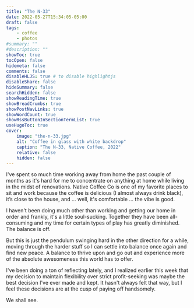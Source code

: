 ```yaml
---
title: "The N-33"
date: 2022-05-27T15:34:05-05:00
draft: false
tags:
    - coffee
    - photos
#summary: ""
#description: ""
showToc: true
tocOpen: false
hidemeta: false
comments: false
disableHLJS: true # to disable highlightjs
disableShare: false
hideSummary: false
searchHidden: false
showReadingTime: true
showBreadCrumbs: true
showPostNavLinks: true
showWordCount: true
showRssButtonInSectionTermList: true
useHugoToc: true
cover:
    image: "the-n-33.jpg"
    alt: "Coffee in glass with white backdrop"
    caption: "The N-33, Native Coffee, 2022"
    relative: false
    hidden: false
---
```


I've spent so much time working away from home the past couple of months as it's hard for me to concentrate on anything at home while living in the midst of renovations. Native Coffee Co is one of my favorite places to sit and work because the coffee is delicious (I almost always drink black), it’s close to the house, and ... well, it's comfortable ... the vibe is good.

I haven't been doing much other than working and getting our home in order and frankly, it's a little soul-sucking. Together they have been all-consuming and my time for certain types of play has greatly diminished. The balance is off.

But this is just the pendulum swinging hard in the other direction for a while, moving through the harder stuff so I can settle into balance once again and find new peace. A balance to thrive upon and go out and experience more of the absolute awesomeness this world has to offer.

I've been doing a ton of reflecting lately, and I realized earlier this week that my decision to maintain flexibility over strict profit-seeking was maybe the best decision I've ever made and kept. It hasn't always felt that way, but I feel these decisions are at the cusp of paying off handsomely.

We shall see.
